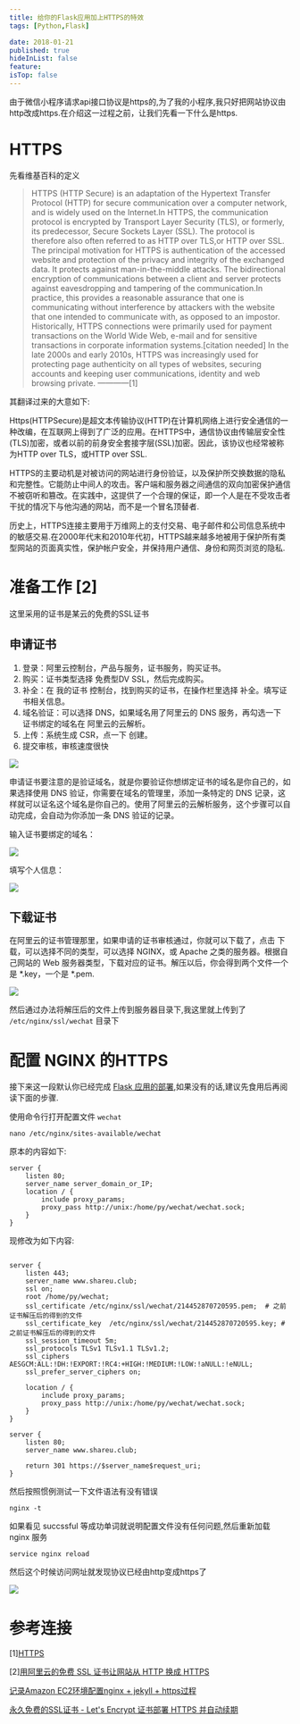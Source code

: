 ```yaml
---
title: 给你的Flask应用加上HTTPS的特效
tags: [Python,Flask]

date: 2018-01-21
published: true
hideInList: false
feature: 
isTop: false
---
```









由于微信小程序请求api接口协议是https的,为了我的小程序,我只好把网站协议由http改成https.在介绍这一过程之前，让我们先看一下什么是https.

# HTTPS 
先看维基百科的定义

>HTTPS (HTTP Secure) is an adaptation of the Hypertext Transfer Protocol (HTTP) for secure communication over a computer network, and is widely used on the Internet.In HTTPS, the communication protocol is encrypted by Transport Layer Security (TLS), or formerly, its predecessor, Secure Sockets Layer (SSL). The protocol is therefore also often referred to as HTTP over TLS,or HTTP over SSL.
The principal motivation for HTTPS is authentication of the accessed website and protection of the privacy and integrity of the exchanged data. It protects against man-in-the-middle attacks. The bidirectional encryption of communications between a client and server protects against eavesdropping and tampering of the communication.In practice, this provides a reasonable assurance that one is communicating without interference by attackers with the website that one intended to communicate with, as opposed to an impostor.
Historically, HTTPS connections were primarily used for payment transactions on the World Wide Web, e-mail and for sensitive transactions in corporate information systems.[citation needed] In the late 2000s and early 2010s, HTTPS was increasingly used for protecting page authenticity on all types of websites, securing accounts and keeping user communications, identity and web browsing private. ————[1]

其翻译过来的大意如下:

Https(HTTPSecure)是超文本传输协议(HTTP)在计算机网络上进行安全通信的一种改编，在互联网上得到了广泛的应用。在HTTPS中，通信协议由传输层安全性(TLS)加密，或者以前的前身安全套接字层(SSL)加密。因此，该协议也经常被称为HTTP over TLS，或HTTP over SSL.

HTTPS的主要动机是对被访问的网站进行身份验证，以及保护所交换数据的隐私和完整性。它能防止中间人的攻击。客户端和服务器之间通信的双向加密保护通信不被窃听和篡改。在实践中，这提供了一个合理的保证，即一个人是在不受攻击者干扰的情况下与他沟通的网站，而不是一个冒名顶替者.

历史上，HTTPS连接主要用于万维网上的支付交易、电子邮件和公司信息系统中的敏感交易.在2000年代末和2010年代初，HTTPS越来越多地被用于保护所有类型网站的页面真实性，保护帐户安全，并保持用户通信、身份和网页浏览的隐私.

# 准备工作 [2]

这里采用的证书是某云的免费的SSL证书

## 申请证书

1. 登录：阿里云控制台，产品与服务，证书服务，购买证书。
2. 购买：证书类型选择 免费型DV SSL，然后完成购买。
3. 补全：在 我的证书 控制台，找到购买的证书，在操作栏里选择 补全。填写证书相关信息。
4. 域名验证：可以选择 DNS，如果域名用了阿里云的 DNS 服务，再勾选一下 证书绑定的域名在 阿里云的云解析。
5. 上传：系统生成 CSR，点一下 创建。
6. 提交审核，审核速度很快

![](http://ww1.sinaimg.cn/large/006wYWbGly1fnob8o5pjij30og0p1wgt.jpg)

申请证书要注意的是验证域名，就是你要验证你想绑定证书的域名是你自己的，如果选择使用 DNS 验证，你需要在域名的管理里，添加一条特定的 DNS 记录，这样就可以证名这个域名是你自己的。使用了阿里云的云解析服务，这个步骤可以自动完成，会自动为你添加一条 DNS 验证的记录。

输入证书要绑定的域名：

![](http://ww1.sinaimg.cn/large/006wYWbGly1fnobcc69juj31h00oyq6o.jpg)

填写个人信息：

![](http://ww1.sinaimg.cn/large/006wYWbGly1fnobeyoiitj31ge10odku.jpg)

## 下载证书

在阿里云的证书管理那里，如果申请的证书审核通过，你就可以下载了，点击 下载，可以选择不同的类型，可以选择 NGINX，或 Apache 之类的服务器。根据自己网站的 Web 服务器类型，下载对应的证书。解压以后，你会得到两个文件一个是 *.key，一个是 *.pem.

![](http://ww1.sinaimg.cn/large/006wYWbGly1fnobgn30rtj31ki0bc404.jpg)


然后通过办法将解压后的文件上传到服务器目录下,我这里就上传到了 <code>/etc/nginx/ssl/wechat</code> 目录下

# 配置 NGINX 的HTTPS

接下来这一段默认你已经完成 [Flask 应用的部署](https://zhuanlan.zhihu.com/p/31005744),如果没有的话,建议先食用后再阅读下面的步骤.

使用命令行打开配置文件 <code>wechat</code>

```shell
nano /etc/nginx/sites-available/wechat
```

原本的内容如下:

```nginx
server {
    listen 80;
    server_name server_domain_or_IP;
    location / {
        include proxy_params;
        proxy_pass http://unix:/home/py/wechat/wechat.sock;
    }
}
```

现修改为如下内容:

```nginx

server {
    listen 443;
    server_name www.shareu.club;
    ssl on;
    root /home/py/wechat;
    ssl_certificate /etc/nginx/ssl/wechat/214452870720595.pem;  # 之前证书解压后的得到的文件
    ssl_certificate_key  /etc/nginx/ssl/wechat/214452870720595.key; # 之前证书解压后的得到的文件
    ssl_session_timeout 5m;
    ssl_protocols TLSv1 TLSv1.1 TLSv1.2;
    ssl_ciphers AESGCM:ALL:!DH:!EXPORT:!RC4:+HIGH:!MEDIUM:!LOW:!aNULL:!eNULL;
    ssl_prefer_server_ciphers on;

    location / {
        include proxy_params;
        proxy_pass http://unix:/home/py/wechat/wechat.sock;
    }
}

server {
    listen 80;
    server_name www.shareu.club;

    return 301 https://$server_name$request_uri;
}

```

然后按照惯例测试一下文件语法有没有错误

```shell
nginx -t 
```

如果看见 succssful 等成功单词就说明配置文件没有任何问题,然后重新加载 nginx 服务

```shell
service nginx reload
```

然后这个时候访问网址就发现协议已经由http变成https了

![](http://ww1.sinaimg.cn/large/006wYWbGly1fnoc7usclhj30a3014a9v.jpg)



# 参考连接

[1][HTTPS](https://en.wikipedia.org/wiki/HTTPS)

[2][用阿里云的免费 SSL 证书让网站从 HTTP 换成 HTTPS](https://ninghao.net/blog/4449)

[记录Amazon EC2环境配置nginx + jekyll + https过程](https://kyle.net.cn/2017/06/08/Amazon-EC2-nginx-jekyll+https/)

[永久免费的SSL证书 - Let's Encrypt 证书部署 HTTPS 并自动续期](https://ubock.com/article/25)